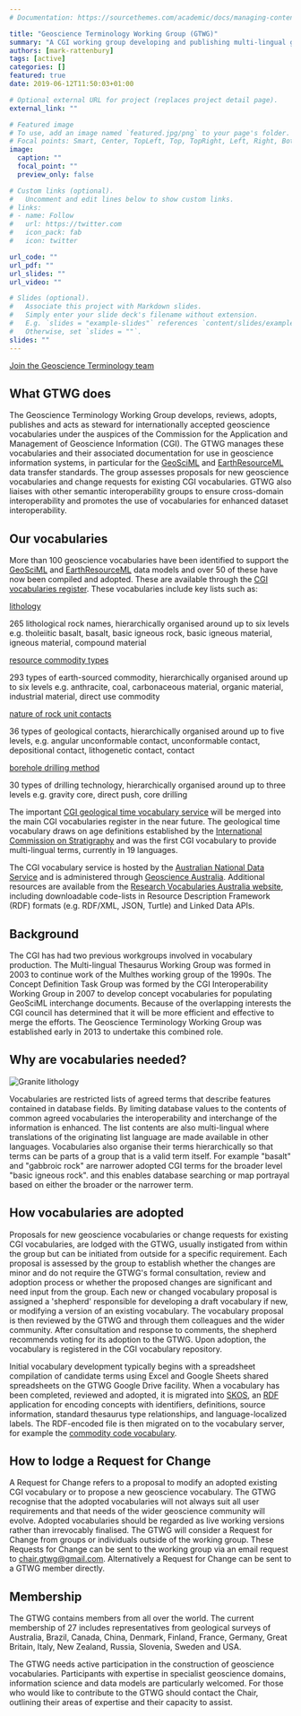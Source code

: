 ```yaml
---
# Documentation: https://sourcethemes.com/academic/docs/managing-content/

title: "Geoscience Terminology Working Group (GTWG)"
summary: "A CGI working group developing and publishing multi-lingual geoscience vocabularies"
authors: [mark-rattenbury]
tags: [active]
categories: []
featured: true
date: 2019-06-12T11:50:03+01:00

# Optional external URL for project (replaces project detail page).
external_link: ""

# Featured image
# To use, add an image named `featured.jpg/png` to your page's folder.
# Focal points: Smart, Center, TopLeft, Top, TopRight, Left, Right, BottomLeft, Bottom, BottomRight.
image:
  caption: ""
  focal_point: ""
  preview_only: false

# Custom links (optional).
#   Uncomment and edit lines below to show custom links.
# links:
# - name: Follow
#   url: https://twitter.com
#   icon_pack: fab
#   icon: twitter

url_code: ""
url_pdf: ""
url_slides: ""
url_video: ""

# Slides (optional).
#   Associate this project with Markdown slides.
#   Simply enter your slide deck's filename without extension.
#   E.g. `slides = "example-slides"` references `content/slides/example-slides.md`.
#   Otherwise, set `slides = ""`.
slides: ""
---
```


[Join the Geoscience Terminology team](mailto:chair.gtwg@gmail.com?subject=[Application]%20to%20join%20the%20Geoscience%20%20Working%20Group)

What GTWG does
--------------

The Geoscience Terminology Working Group develops, reviews, adopts, publishes and acts as steward for internationally accepted geoscience vocabularies under the auspices of the Commission for the Application and Management of Geoscience Information (CGI). The GTWG manages these vocabularies and their associated documentation for use in geoscience information systems, in particular for the [GeoSciML](/project/geosciml/) and [EarthResourceML](/project/earthresourceml/) data transfer standards. The group assesses proposals for new geoscience vocabularies and change requests for existing CGI vocabularies. GTWG also liaises with other semantic interoperability groups to ensure cross-domain interoperability and promotes the use of vocabularies for enhanced dataset interoperability.

Our vocabularies
----------------

More than 100 geoscience vocabularies have been identified to support the [GeoSciML](http://www.geosciml.org/) and [EarthResourceML](http://www.earthresourceml.org/) data models and over 50 of these have now been compiled and adopted. These are available through the [CGI vocabularies register](http://resource.geosciml.org/def/voc/). These vocabularies include key lists such as:

[lithology](http://resource.geosciml.org/classifier/cgi/lithology)

265 lithological rock names, hierarchically organised around up to six levels e.g. tholeiitic basalt, basalt, basic igneous rock, basic igneous material, igneous material, compound material

[resource commodity types](http://resource.geosciml.org/classifier/cgi/commodity-code)

293 types of earth-sourced commodity, hierarchically organised around up to six levels e.g. anthracite, coal, carbonaceous material, organic material, industrial material, direct use commodity

[nature of rock unit contacts](http://resource.geosciml.org/classifier/cgi/contacttype)

36 types of geological contacts, hierarchically organised around up to five levels, e.g. angular unconformable contact, unconformable contact, depositional contact, lithogenetic contact, contact

[borehole drilling method](http://resource.geosciml.org/classifier/cgi/boreholedrillingmethod)

30 types of drilling technology, hierarchically organised around up to three levels e.g. gravity core, direct push, core drilling

The important [CGI geological time vocabulary service](http://resource.geosciml.org/) will be merged into the main CGI vocabularies register in the near future. The geological time vocabulary draws on age definitions established by the [International Commission on Stratigraphy](http://www.stratigraphy.org/) and was the first CGI vocabulary to provide multi-lingual terms, currently in 19 languages.

The CGI vocabulary service is hosted by the [Australian National Data Service](http://www.ands.org.au/) and is administered through [Geoscience Australia](http://www.ga.gov.au/). Additional resources are available from the [Research Vocabularies Australia website](https://vocabs.ands.org.au/search#!/?q=&p=1&publisher=CGI%20Geoscience%20Terminology%20Working%20Group), including downloadable code-lists in Resource Description Framework (RDF) formats (e.g. RDF/XML, JSON, Turtle) and Linked Data APIs.

Background
----------

The CGI has had two previous workgroups involved in vocabulary production. The Multi-lingual Thesaurus Working Group was formed in 2003 to continue work of the Multhes working group of the 1990s. The Concept Definition Task Group was formed by the CGI Interoperability Working Group in 2007 to develop concept vocabularies for populating GeoSciML interchange documents. Because of the overlapping interests the CGI council has determined that it will be more efficient and effective to merge the efforts. The Geoscience Terminology Working Group was established early in 2013 to undertake this combined role.

Why are vocabularies needed?
----------------------------

![Granite lithology](/img/granite_lithology.jpg)

Vocabularies are restricted lists of agreed terms that describe features contained in database fields. By limiting database values to the contents of common agreed vocabularies the interoperability and interchange of the information is enhanced. The list contents are also multi-lingual where translations of the originating list language are made available in other languages. Vocabularies also organise their terms hierarchically so that terms can be parts of a group that is a valid term itself. For example "basalt" and "gabbroic rock" are narrower adopted CGI terms for the broader level "basic igneous rock". and this enables database searching or map portrayal based on either the broader or the narrower term.

How vocabularies are adopted
----------------------------

Proposals for new geoscience vocabularies or change requests for existing CGI vocabularies, are lodged with the GTWG, usually instigated from within the group but can be initiated from outside for a specific requirement. Each proposal is assessed by the group to establish whether the changes are minor and do not require the GTWG's formal consultation, review and adoption process or whether the proposed changes are significant and need input from the group. Each new or changed vocabulary proposal is assigned a 'shepherd' responsible for developing a draft vocabulary if new, or modifying a version of an existing vocabulary. The vocabulary proposal is then reviewed by the GTWG and through them colleagues and the wider community. After consultation and response to comments, the shepherd recommends voting for its adoption to the GTWG. Upon adoption, the vocabulary is registered in the CGI vocabulary repository.

Initial vocabulary development typically begins with a spreadsheet compilation of candidate terms using Excel and Google Sheets shared spreadsheets on the GTWG Google Drive facility. When a vocabulary has been completed, reviewed and adopted, it is migrated into [SKOS](http://www.w3.org/2004/02/skos/), an [RDF](https://www.w3.org/2001/sw/wiki/RDF) application for encoding concepts with identifiers, definitions, source information, standard thesaurus type relationships, and language-localized labels. The RDF-encoded file is then migrated on to the vocabulary server, for example the [commodity code vocabulary](http://resource.geosciml.org/classifier/cgi/commodity-code/).

How to lodge a Request for Change
---------------------------------

A Request for Change refers to a proposal to modify an adopted existing CGI vocabulary or to propose a new geoscience vocabulary. The GTWG recognise that the adopted vocabularies will not always suit all user requirements and that needs of the wider geoscience community will evolve. Adopted vocabularies should be regarded as live working versions rather than irrevocably finalised. The GTWG will consider a Request for Change from groups or individuals outside of the working group. These Requests for Change can be sent to the working group via an email request to <chair.gtwg@gmail.com>. Alternatively a Request for Change can be sent to a GTWG member directly.

Membership
----------

The GTWG contains members from all over the world. The current membership of 27 includes representatives from geological surveys of Australia, Brazil, Canada, China, Denmark, Finland, France, Germany, Great Britain, Italy, New Zealand, Russia, Slovenia, Sweden and USA.

The GTWG needs active participation in the construction of geoscience vocabularies. Participants with expertise in specialist geoscience domains, information science and data models are particularly welcomed. For those who would like to contribute to the GTWG should contact the Chair, outlining their areas of expertise and their capacity to assist.